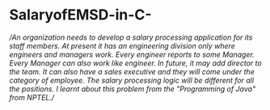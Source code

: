# SalaryofEMSD-in-C-
*/An organization needs to develop a salary processing application for its staff members. At present it has an engineering division only where engineers and managers work. Every engineer reports to some Manager. Every Manager can also work like engineer. In future, it may add director to the team. It can also have a sales executive and they will come under the category of employee. The salary processing logic will be different for all the positions. I learnt about this problem from the "Programming of Java" from  NPTEL./*

